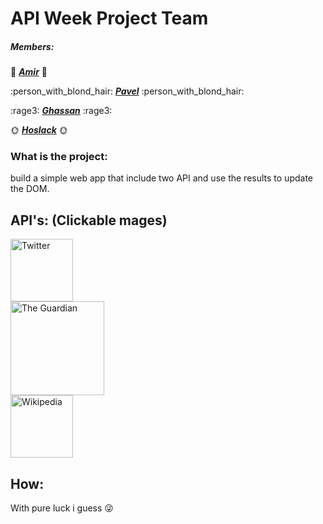 
# API Week Project Team
##### Members:

:see_no_evil: ***[Amir](https://github.com/Amirk390)*** :see_no_evil:

 :person_with_blond_hair: ***[Pavel](https://github.com/prodionov)*** :person_with_blond_hair:


:rage3: ***[Ghassan](https://github.com/ghassanmas)*** :rage3:


:sun_with_face:  ***[Hoslack](https://github.com/hoslack)*** :sun_with_face:


### What is the project:

build a simple web app that include two API and use the results to update the DOM.

## **API's:** (Clickable mages)

<a href="https://twitter.com/">
<img alt="Twitter" src="https://www.techspot.com/images2/downloads/topdownload/2014/05/twitter.jpg" width="100">
</a>
<br>
<a href="https://www.theguardian.com/international">
<img alt="The Guardian" src="https://icould.com/files/2012/01/guardian-logo-300x53.jpg" width="150">
</a>
<br>
<a href="https://www.theguardian.com/international">
<img alt="Wikipedia" src="http://www.ehealthinformer.com/wp-content/uploads/2016/12/2000px-Wikipedia-logo-v2-en.svg_1.png" width="100">
</a>


## How:

With pure luck i guess :stuck_out_tongue_winking_eye:
